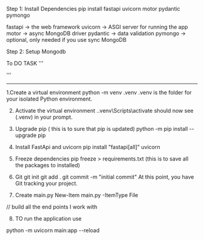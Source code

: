 Step 1: Install Dependencies
pip install fastapi uvicorn motor pydantic pymongo

fastapi → the web framework
uvicorn → ASGI server for running the app
motor → async MongoDB driver
pydantic → data validation
pymongo → optional, only needed if you use sync MongoDB

Step 2: Setup Mongodb 


To DO TASK
'''

'''

--------------------------------------------
1.Create a virtual environment
python -m venv .venv
.venv is the folder for your isolated Python environment.

2. Activate the virtual environment
.\.venv\Scripts\activate
should now see (.venv) in your prompt.

3. Upgrade pip ( this is to sure that pip is updated)
python -m pip install --upgrade pip

4. Install FastApi and uvicorn 
pip install "fastapi[all]" uvicorn

5. Freeze dependencies
pip freeze > requirements.txt
(this is to save all the packages to installed)

6. Git
git init
git add .
git commit -m "initial commit"
At this point, you have Git tracking your project.

7. Create main.py
New-Item main.py -ItemType File


// build all the end points I work with

8. TO run the application use 

python -m uvicorn main:app --reload




